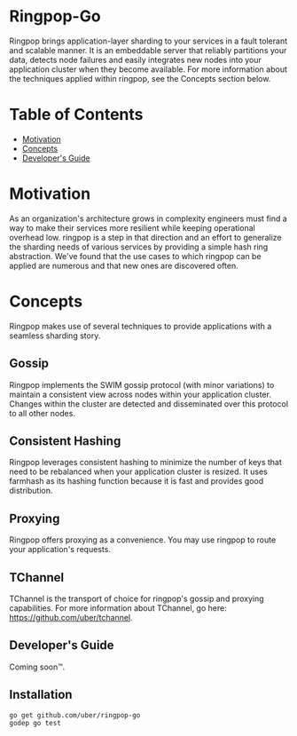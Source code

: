 # Ringpop-Go
Ringpop brings application-layer sharding to your services in a fault tolerant and scalable manner. It is an embeddable server that reliably partitions your data, detects node failures and easily integrates new nodes into your application cluster when they become available. For more information about the techniques applied within ringpop, see the Concepts section below.

# Table of Contents
* [Motivation](#motivation)
* [Concepts](#concepts)
* [Developer's Guide](#developers-guide)

# Motivation
As an organization's architecture grows in complexity engineers must find a way to make their services more resilient while keeping operational overhead low. ringpop is a step in that direction and an effort to generalize the sharding needs of various services by providing a simple hash ring abstraction. We've found that the use cases to which ringpop can be applied are numerous and that new ones are discovered often.

# Concepts
Ringpop makes use of several techniques to provide applications with a seamless sharding story.

## Gossip
Ringpop implements the SWIM gossip protocol (with minor variations) to maintain a consistent view across nodes within your application cluster. Changes within the cluster are detected and disseminated over this protocol to all other nodes.

## Consistent Hashing
Ringpop leverages consistent hashing to minimize the number of keys that need to be rebalanced when your application cluster is resized. It uses farmhash as its hashing function because it is fast and provides good distribution.

## Proxying
Ringpop offers proxying as a convenience. You may use ringpop to route your application's requests.

## TChannel
TChannel is the transport of choice for ringpop's gossip and proxying capabilities. For more information about TChannel, go here: https://github.com/uber/tchannel.

## Developer's Guide
Coming soon™.

## Installation
```
go get github.com/uber/ringpop-go
godep go test
```
